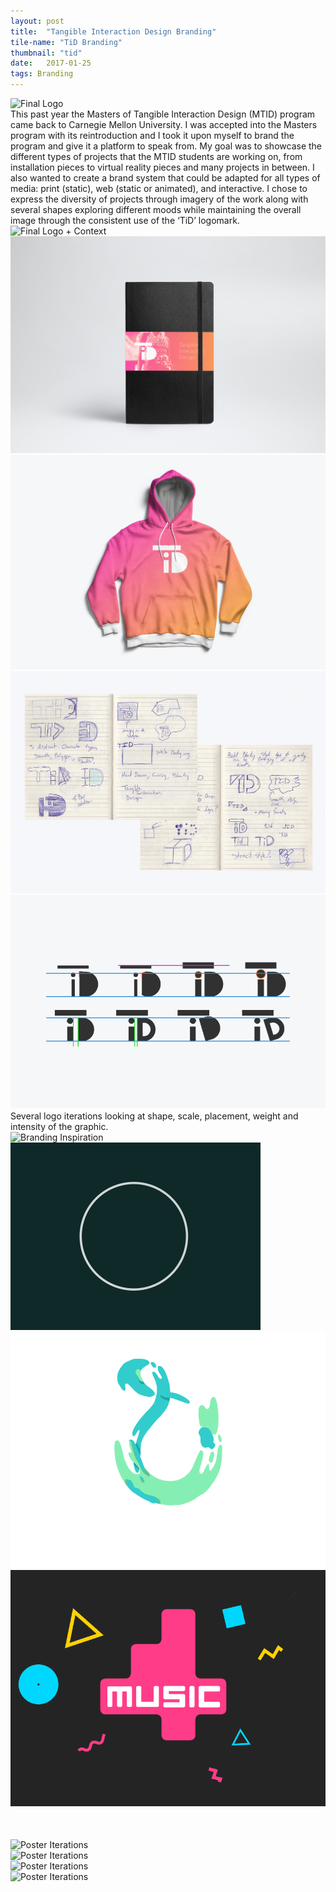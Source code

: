 ```yaml
---
layout: post
title:  "Tangible Interaction Design Branding"
tile-name: "TiD Branding"
thumbnail: "tid"
date:   2017-01-25
tags: Branding
---
```

<div class="grid-x align-center">
  <div class="image-container cell medium-8">
    <img src="../img/tid/logo.png" alt="Final Logo" class="image-center"/>
  </div>
</div>
This past year the Masters of Tangible Interaction Design (MTID) program came back to Carnegie Mellon University. I was accepted into the Masters program with its reintroduction and I took it upon myself to brand the program and give it a platform to speak from. My goal was to showcase the different types of projects that the MTID students are working on, from installation pieces to virtual reality pieces and many projects in between. I also wanted to create a brand system that could be adapted for all types of media: print (static), web (static or animated), and interactive. I chose to express the diversity of projects through imagery of the work along with several shapes exploring different moods while maintaining the overall image through the consistent use of the ‘TiD’ logomark.

<div class="image-container"><img src="../img/tid/logo2.png" alt="Final Logo + Context"/></div>

<div class="grid-x grid-margin-x grid-padding-y">
  <div class="cell">
    <img src="../img/tid/tid-notebook.jpg" alt="TiD branded notebook">
  </div>
  <div class="cell">
    <img src="../img/tid/tid-hoodie.jpg" alt="TiD branded hoodie">
  </div>
</div>

<div class="grid-x grid-margin-x grid-padding-y">
  <div class="cell">
    <img src="../img/tid/logomark-sketches.jpg" alt="Logomark Sketches">
  </div>
  <div class="cell">
    <img src="../img/tid/logomark-iteration.svg" alt="Logomark Iteration">
  </div>
</div>
Several logo iterations looking at shape, scale, placement, weight and intensity of the graphic.

<!-- <div class="image-container"><img src="../img/tid/sketches.png" alt="Branding Sketches"/></div> -->
<!-- <div class="image-container"><img src="../img/tid/sketches2.png" alt="Branding Sketches"/></div> -->
<div class="image-container"><img src="../img/tid/brandInspiration.png" alt="Branding Inspiration"/></div>

<div class="grid-x">
  <div class="small-6 medium-4 cell"><img src="../img/tid/animate1.gif" alt="Animation Inspiration"/></div>
  <div class="small-6 medium-4 cell"><img src="../img/tid/animate2.gif" alt="Animation Inspiration"/></div>
  <div class="small-6 medium-4 cell"><img src="../img/tid/animate4.gif" alt="Animation Inspiration"/></div>
  <!-- <div class="small-6 medium-3 cell"><img src="../img/tid/animate3.gif" alt="Animation Inspiration"/></div> -->
</div>
<!-- <div class="image-container" style="margin-top:50px;"><img src="../img/tid/logoIterations.svg" alt="Logo Iterations"/></div> -->



<div class="image-container" style="margin-top:50px;"><img src="../img/tid/posterIterations1.png" alt="Poster Iterations"/></div>
<div class="image-container"><img src="../img/tid/posterIterations2.png" alt="Poster Iterations"/></div>
<div class="image-container"><img src="../img/tid/posterIterations3.png" alt="Poster Iterations"/></div>
<div class="image-container"><img src="../img/tid/posterIterations4.png" alt="Poster Iterations"/></div>
